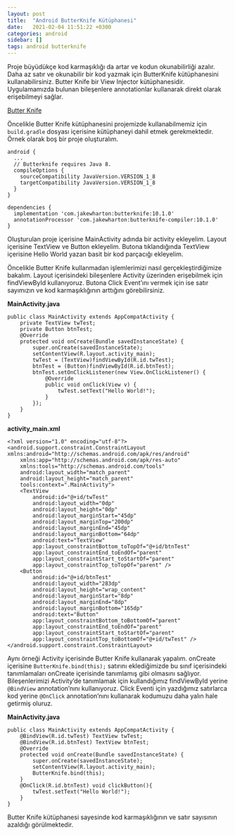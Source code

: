 ```yaml
---
layout: post
title:  "Android ButterKnife Kütüphanesi"
date:   2021-02-04 11:51:22 +0300
categories: android 
sidebar: []
tags: android butterknife
---
```


Proje büyüdükçe kod karmaşıklığı da artar ve kodun okunabilirliği azalır. Daha az satır ve okunabilir bir kod yazmak için ButterKnife kütüphanesini kullanabilirsiniz.
Butter Knife bir View Injector kütüphanesidir. Uygulamamızda bulunan bileşenlere annotationlar kullanarak direkt olarak erişebilmeyi sağlar. 

[Butter Knife](https://i.ibb.co/qBD8jMr/butterknife.png)

Öncelikle Butter Knife kütüphanesini projemizde kullanabilmemiz için <code>build.gradle</code> dosyası içerisine kütüphaneyi dahil etmek gerekmektedir. Örnek olarak boş bir proje oluşturalım.

```
android {
  ...
  // Butterknife requires Java 8.
  compileOptions {
    sourceCompatibility JavaVersion.VERSION_1_8
    targetCompatibility JavaVersion.VERSION_1_8
  }
}

dependencies {
  implementation 'com.jakewharton:butterknife:10.1.0'
  annotationProcessor 'com.jakewharton:butterknife-compiler:10.1.0'
}
```

Oluşturulan proje içerisine MainActivity adında bir activity ekleyelim. Layout içerisine TextView ve Button ekleyelim. Butona tıklandığında TextView içerisine Hello World yazan basit bir kod parçacığı ekleyelim. 

Öncelikle Butter Knife kullanmadan işlemlerimizi nasıl gerçekleştirdiğimize bakalım. Layout içerisindeki bileşenlere Activity üzerinden erişebilmek için findViewById kullanıyoruz. Butona Click Event’ını vermek için ise satır sayımızın ve kod karmaşıklığının arttığını görebilirsiniz.

**MainActivity.java**
```
public class MainActivity extends AppCompatActivity {
    private TextView twTest;
    private Button btnTest;
    @Override
    protected void onCreate(Bundle savedInstanceState) {
        super.onCreate(savedInstanceState);
        setContentView(R.layout.activity_main);
        twTest = (TextView)findViewById(R.id.twTest);
        btnTest = (Button)findViewById(R.id.btnTest);
        btnTest.setOnClickListener(new View.OnClickListener() {
            @Override
            public void onClick(View v) {
                twTest.setText("Hello World!");
            }
        });
    }
}
```

**activity_main.xml**
```
<?xml version="1.0" encoding="utf-8"?>
<android.support.constraint.ConstraintLayout xmlns:android="http://schemas.android.com/apk/res/android"
    xmlns:app="http://schemas.android.com/apk/res-auto"
    xmlns:tools="http://schemas.android.com/tools"
    android:layout_width="match_parent"
    android:layout_height="match_parent"
    tools:context=".MainActivity">
    <TextView
        android:id="@+id/twTest"
        android:layout_width="0dp"
        android:layout_height="0dp"
        android:layout_marginStart="45dp"
        android:layout_marginTop="200dp"
        android:layout_marginEnd="45dp"
        android:layout_marginBottom="64dp"
        android:text="TextView"
        app:layout_constraintBottom_toTopOf="@+id/btnTest"
        app:layout_constraintEnd_toEndOf="parent"
        app:layout_constraintStart_toStartOf="parent"
        app:layout_constraintTop_toTopOf="parent" />
    <Button
        android:id="@+id/btnTest"
        android:layout_width="283dp"
        android:layout_height="wrap_content"
        android:layout_marginStart="8dp"
        android:layout_marginEnd="8dp"
        android:layout_marginBottom="165dp"
        android:text="Button"
        app:layout_constraintBottom_toBottomOf="parent"
        app:layout_constraintEnd_toEndOf="parent"
        app:layout_constraintStart_toStartOf="parent"
        app:layout_constraintTop_toBottomOf="@+id/twTest" />
</android.support.constraint.ConstraintLayout>
```

Aynı örneği Activity içerisinde Butter Knife kullanarak yapalım. onCreate içerisine <code>ButterKnife.bind(this);</code> satırını eklediğimizde bu sınıf içerisindeki tanımlamaları onCreate içerisinde tanımlamış gibi olmasını sağlıyor.
Bileşenlerimizi Activity’de tanımlamak için kullandığımız findViewById yerine <code>@BindView</code> annotation’nını kullanıyoruz. Click Eventi için yazdığımız satırlarca kod yerine <code>@OnClick</code> annotation’nını kullanarak kodumuzu daha yalın hale getirmiş oluruz.

**MainActivity.java**
```
public class MainActivity extends AppCompatActivity {
    @BindView(R.id.twTest) TextView twTest;
    @BindView(R.id.btnTest) TextView btnTest;
    @Override
    protected void onCreate(Bundle savedInstanceState) {
        super.onCreate(savedInstanceState);
        setContentView(R.layout.activity_main);
        ButterKnife.bind(this);
    }
    @OnClick(R.id.btnTest) void clickButton(){
        twTest.setText("Hello World!");
    }
}
```

Butter Knife kütüphanesi sayesinde kod karmaşıklığının ve satır sayısının azaldığı görülmektedir. 